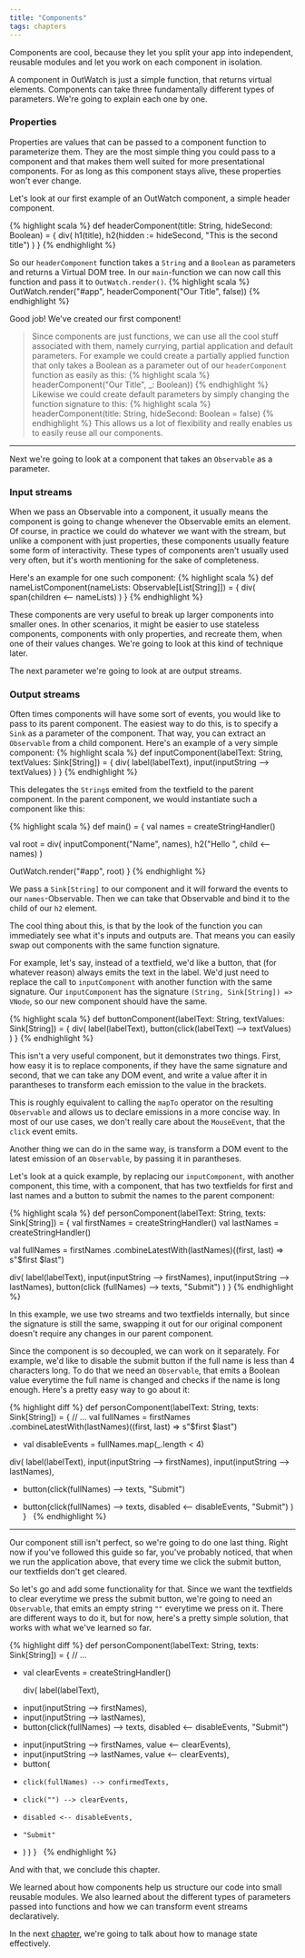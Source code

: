 ```yaml
---
title: "Components"
tags: chapters
---
```



Components are cool, because they let you split your app into independent, reusable modules and let you work on each component in isolation.

A component in OutWatch is just a simple function, that returns virtual elements.
Components can take three fundamentally different types of parameters.
We're going to explain each one by one.

### Properties

Properties are values that can be passed to a component function to parameterize them.
They are the most simple thing you could pass to a component and that makes them well suited for more presentational components.
For as long as this component stays alive, these properties won't ever change.

Let's look at our first example of an OutWatch component, a simple header component.

{% highlight scala %}
def headerComponent(title: String, hideSecond: Boolean) = {
  div(
    h1(title),
    h2(hidden := hideSecond, "This is the second title")
  )
}
{% endhighlight %}

So our `headerComponent` function takes a `String` and a `Boolean` as parameters and returns a Virtual DOM tree.
In our `main`-function we can now call this function and pass it to `OutWatch.render()`.
{% highlight scala %}
OutWatch.render("#app", headerComponent("Our Title", false))
{% endhighlight %}

Good job! We've created our first component!

> Since components are just functions, we can use all the cool stuff associated with them, namely currying, partial application and default parameters.
> For example we could create a partially applied function that only takes a Boolean as a parameter out of our `headerComponent` function as easily as this:
{% highlight scala %}
headerComponent("Our Title", _: Boolean))
{% endhighlight %}
> Likewise we could create default parameters by simply changing the function signature to this:
{% highlight scala %}
headerComponent(title: String, hideSecond: Boolean = false)
{% endhighlight %}
> This allows us a lot of flexibility and really enables us to easily reuse all our components.

___


Next we're going to look at a component that takes an `Observable` as a parameter.
### Input streams

When we pass an Observable into a component, it usually means the component is going to change whenever the Observable emits an element.
Of course, in practice we could do whatever we want with the stream, but unlike a component with just properties, these components usually feature some form of interactivity.
These types of components aren't usually used very often, but it's worth mentioning for the sake of completeness.

Here's an example for one such component:
{% highlight scala %}
def nameListComponent(nameLists: Observable[List[String]]) = {
  div(
    span(children <-- nameLists)
  )
}
{% endhighlight %}

These components are very useful to break up larger components into smaller ones. In other scenarios, it might be easier to use stateless components, components with only properties, and recreate them, when one of their values changes. We're going to look at this kind of technique later.

The next parameter we're going to look at are output streams.

### Output streams
Often times components will have some sort of events, you would like to pass to its parent component.
The easiest way to do this, is to specify a `Sink` as a parameter of the component.
That way, you can extract an `Observable` from a child component.
Here's an example of a very simple component:
{% highlight scala %}
def inputComponent(labelText: String, textValues: Sink[String]) = {
  div(
    label(labelText),
    input(inputString --> textValues)
  )
}
{% endhighlight %}

This delegates the `String`s emited from the textfield to the parent component.
In the parent component, we would instantiate such a component like this:

{% highlight scala %}
def main() = {
  val names = createStringHandler()

  val root = div(
    inputComponent("Name", names),
    h2("Hello ", child <-- names)
  )

  OutWatch.render("#app", root)
}
{% endhighlight %}

We pass a `Sink[String]` to our component and it will forward the events to our `names`-Observable.
Then we can take that Observable and bind it to the child of our `h2` element.

The cool thing about this, is that by the look of the function you can immediately see what it's inputs and outputs are.
That means you can easily swap out components with the same function signature.

For example, let's say, instead of a textfield, we'd like a button, that (for whatever reason) always emits the text in the label. We'd just need to replace the call to `inputComponent` with another function with the same signature.
Our `inputComponent` has the signature `(String, Sink[String]) => VNode`, so our new component should have the same.

{% highlight scala %}
def buttonComponent(labelText: String, textValues: Sink[String]) = {
  div(
    label(labelText),
    button(click(labelText) --> textValues)
  )
}
{% endhighlight %}

This isn't a very useful component, but it demonstrates two things.
First, how easy it is to replace components, if they have the same signature and second, that we can take any DOM event, and write a value after it in parantheses to transform each emission to the value in the brackets.

This is roughly equivalent to calling the `mapTo` operator on the resulting `Observable` and allows us to declare emissions in a more concise way.
In most of our use cases, we don't really care about the `MouseEvent`, that the `click` event emits.

Another thing we can do in the same way, is transform a DOM event to the latest emission of an `Observable`, by passing it in parantheses.

Let's look at a quick example, by replacing our `inputComponent`, with another component, this time, with a component, that has two textfields for first and last names and a button to submit the names to the parent component:

{% highlight scala %}
def personComponent(labelText: String, texts: Sink[String]) = {
  val firstNames = createStringHandler()
  val lastNames = createStringHandler()

  val fullNames = firstNames
    .combineLatestWith(lastNames)((first, last) => s"$first $last")

  div(
    label(labelText),
    input(inputString --> firstNames),
    input(inputString --> lastNames),
    button(click (fullNames) --> texts, "Submit")
  )
}
{% endhighlight %}

In this example, we use two streams and two textfields internally, but since the signature is still the same, swapping it out for our original component doesn't require any changes in our parent component.

Since the component is so decoupled, we can work on it separately. For example, we'd like to disable the submit button if the full name is less than 4 characters long. To do that we need an `Observable`, that emits a Boolean value everytime the full name is changed and checks if the name is long enough.
Here's a pretty easy way to go about it:

{% highlight diff %}
def personComponent(labelText: String, texts: Sink[String]) = {
   // ...
   val fullNames = firstNames
     .combineLatestWith(lastNames)((first, last) => s"$first $last")

+  val disableEvents = fullNames.map(_.length < 4)

  div(
    label(labelText),
    input(inputString --> firstNames),
    input(inputString --> lastNames),
-   button(click(fullNames) --> texts, "Submit")
+   button(click(fullNames) --> texts, disabled <-- disableEvents, "Submit")
  )
}
 
{% endhighlight %}

___

Our component still isn't perfect, so we're going to do one last thing.
Right now if you've followed this guide so far, you've probably noticed, that when we run the application above, that every time we click the submit button, our textfields don't get cleared.

So let's go and add some functionality for that.
Since we want the textfields to clear everytime we press the submit button, we're going to need an `Observable`, that emits an empty string `""` everytime we press on it.
There are different ways to do it, but for now, here's a pretty simple solution, that works with what we've learned so far.

{% highlight diff %}
def personComponent(labelText: String, texts: Sink[String]) = {
   // ...

+ val clearEvents = createStringHandler()

  div(
    label(labelText),
-   input(inputString --> firstNames),
-   input(inputString --> lastNames),
-   button(click(fullNames) --> texts, disabled <-- disableEvents, "Submit")
+   input(inputString --> firstNames, value <-- clearEvents),
+   input(inputString --> lastNames, value <-- clearEvents),
+   button(
+     click(fullNames) --> confirmedTexts,
+     click("") --> clearEvents,
+     disabled <-- disableEvents,
+     "Submit"
+   )
  )
}
 
{% endhighlight %}

And with that, we conclude this chapter.

We learned about how components help us structure our code into small reusable modules. We also learned about the different types of parameters passed into functions and how we can transform event streams declaratively.

In the next [chapter](/managing-state.html), we're going to talk about how to manage state effectively.
